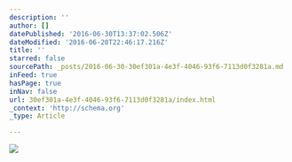 ```yaml
---
description: ''
author: []
datePublished: '2016-06-30T13:37:02.506Z'
dateModified: '2016-06-20T22:46:17.216Z'
title: ''
starred: false
sourcePath: _posts/2016-06-30-30ef301a-4e3f-4046-93f6-7113d0f3281a.md
inFeed: true
hasPage: true
inNav: false
url: 30ef301a-4e3f-4046-93f6-7113d0f3281a/index.html
_context: 'http://schema.org'
_type: Article

---
```

![](https://the-grid-user-content.s3-us-west-2.amazonaws.com/45d43df2-f56a-4022-95b4-03c014bac3cb.jpg)